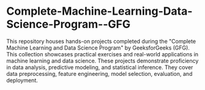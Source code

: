 # Complete-Machine-Learning-Data-Science-Program--GFG
This repository houses hands-on projects completed during the "Complete Machine Learning and Data Science Program" by GeeksforGeeks (GFG). This collection showcases practical exercises and real-world applications in machine learning and data science. These projects demonstrate proficiency in data analysis, predictive modeling, and statistical inference. They cover data preprocessing, feature engineering, model selection, evaluation, and deployment.
